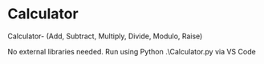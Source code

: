 # Calculator
Calculator- (Add, Subtract, Multiply, Divide, Modulo, Raise)

No external libraries needed.
Run using Python .\Calculator.py via VS Code
